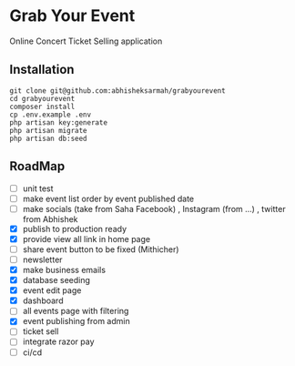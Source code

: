 # Grab Your Event

Online Concert Ticket Selling application

## Installation

```
git clone git@github.com:abhisheksarmah/grabyourevent
cd grabyourevent
composer install
cp .env.example .env
php artisan key:generate
php artisan migrate
php artisan db:seed
```

## RoadMap

-   [ ] unit test
-   [ ] make event list order by event published date
-   [ ] make socials (take from Saha Facebook) , Instagram (from …) , twitter from Abhishek
-   [x] publish to production ready
-   [x] provide view all link in home page
-   [ ] share event button to be fixed (Mithicher)
-   [ ] newsletter
-   [x] make business emails
-   [x] database seeding
-   [x] event edit page
-   [x] dashboard
-   [ ] all events page with filtering
-   [x] event publishing from admin
-   [ ] ticket sell
-   [ ] integrate razor pay
-   [ ] ci/cd
